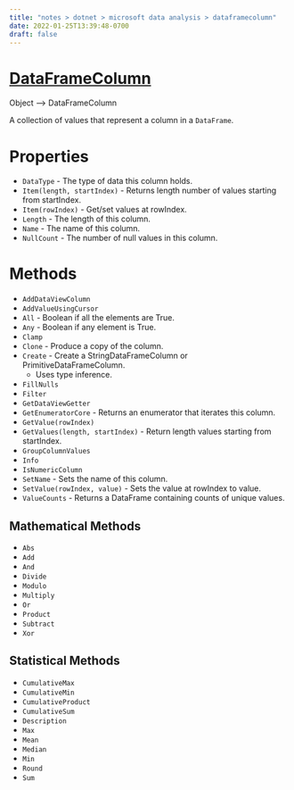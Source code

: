 ```yaml
---
title: "notes > dotnet > microsoft data analysis > dataframecolumn"
date: 2022-01-25T13:39:48-0700
draft: false
---
```

# [DataFrameColumn](https://docs.microsoft.com/en-us/dotnet/api/microsoft.data.analysis.dataframecolumn?view=ml-dotnet-preview)
Object –> DataFrameColumn  

A collection of values that represent a column in a `DataFrame`.  

# Properties
- `DataType` - The type of data this column holds.
- `Item(length, startIndex)` - Returns length number of values starting from startIndex.
- `Item(rowIndex)` - Get/set values at rowIndex.
- `Length` - The length of this column.
- `Name` - The name of this column.
- `NullCount` - The number of null values in this column.

# Methods
- `AddDataViewColumn`
- `AddValueUsingCursor`
- `All` - Boolean if all the elements are True.
- `Any` - Boolean if any element is True.
- `Clamp`
- `Clone` - Produce a copy of the column.
- `Create` - Create a StringDataFrameColumn or PrimitiveDataFrameColumn.
  - Uses type inference.
- `FillNulls`
- `Filter`
- `GetDataViewGetter`
- `GetEnumeratorCore` - Returns an enumerator that iterates this column.
- `GetValue(rowIndex)`
- `GetValues(length, startIndex)` - Return length values starting from startIndex.
- `GroupColumnValues`
- `Info`
- `IsNumericColumn`
- `SetName` - Sets the name of this column.
- `SetValue(rowIndex, value)` - Sets the value at rowIndex to value.
- `ValueCounts` - Returns a DataFrame containing counts of unique values.

## Mathematical Methods
- `Abs`
- `Add`
- `And`
- `Divide`
- `Modulo`
- `Multiply`
- `Or`
- `Product`
- `Subtract`
- `Xor`

## Statistical Methods
- `CumulativeMax`
- `CumulativeMin`
- `CumulativeProduct`
- `CumulativeSum`
- `Description`
- `Max`
- `Mean`
- `Median`
- `Min`
- `Round`
- `Sum`